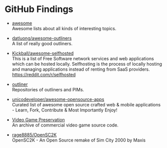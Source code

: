 # GitHub Findings

* [awesome](https://github.com/sindresorhus/awesome)  
Awesome lists about all kinds of interesting topics.

* [datluong/awesome-outliners](https://github.com/datluong/awesome-outliners)  
A list of really good outliners.

* [Kickball/awesome-selfhosted](https://github.com/Kickball/awesome-selfhosted)  
This is a list of Free Software network services and web applications which can be hosted locally. Selfhosting is the process of locally hosting and managing applications instead of renting from SaaS providers. https://reddit.com/r/selfhosted

* [outliner](https://github.com/topics/outliner)  
Repositories of outliners and PIMs.

* [unicodeveloper/awesome-opensource-apps](https://github.com/unicodeveloper/awesome-opensource-apps)  
Curated list of awesome open source crafted web & mobile applications - Learn, Fork, Contribute & Most Importantly Enjoy!

* [Video Game Preservation](https://github.com/videogamepreservation)  
An archive of commercial video game source code.

* [rage8885/OpenSC2K](https://github.com/rage8885/OpenSC2K)  
OpenSC2K - An Open Source remake of Sim City 2000 by Maxis